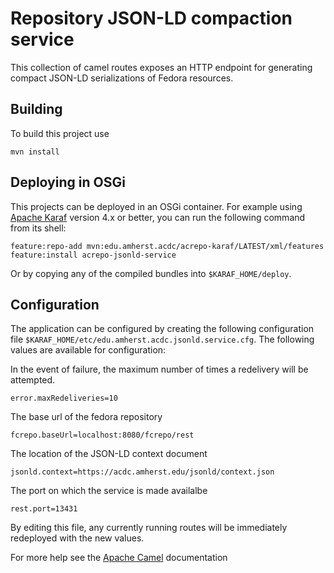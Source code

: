 Repository JSON-LD compaction service
=====================================

This collection of camel routes exposes an HTTP endpoint for
generating compact JSON-LD serializations of Fedora resources.

Building
--------

To build this project use

    mvn install

Deploying in OSGi
-----------------

This projects can be deployed in an OSGi container. For example using
[Apache Karaf](http://karaf.apache.org) version 4.x or better, you can run the following
command from its shell:

    feature:repo-add mvn:edu.amherst.acdc/acrepo-karaf/LATEST/xml/features
    feature:install acrepo-jsonld-service

Or by copying any of the compiled bundles into `$KARAF_HOME/deploy`.

Configuration
-------------

The application can be configured by creating the following configuration
file `$KARAF_HOME/etc/edu.amherst.acdc.jsonld.service.cfg`. The following values
are available for configuration:

In the event of failure, the maximum number of times a redelivery will be attempted.

    error.maxRedeliveries=10

The base url of the fedora repository

    fcrepo.baseUrl=localhost:8080/fcrepo/rest

The location of the JSON-LD context document

    jsonld.context=https://acdc.amherst.edu/jsonld/context.json

The port on which the service is made availalbe

    rest.port=13431

By editing this file, any currently running routes will be immediately redeployed
with the new values.

For more help see the [Apache Camel](http://camel.apache.org) documentation

